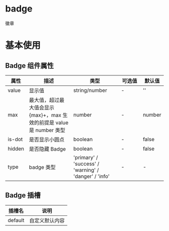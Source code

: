 # badge

徽章

# 基本使用

<Badge />

## Badge 组件属性

| 属性   | 描述                                                                   | 类型                                                  | 可选值                          | 默认值 |
| ------ | ---------------------------------------------------------------------- | ----------------------------------------------------- | ------------------------------- | ------ |
| value  | 显示值                                                                 | string/number                                         | <div style="width:40pt">-</div> | ''     |
| max    | 最大值，超过最大值会显示 {max}+，max 生效的前提是 value 是 number 类型 | number                                                | -                               | number |
| is-dot | 是否显示小圆点                                                         | boolean                                               | -                               | false  |
| hidden | 是否隐藏 Badge                                                         | boolean                                               | -                               | false  |
| type   | badge 类型                                                             | 'primary' / 'success' / 'warning' / 'danger' / 'info' | -                               | -      |

## Badge 插槽

| 插槽名  | 说明           |
| ------- | -------------- |
| default | 自定义默认内容 |
